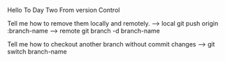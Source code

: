 Hello To Day Two From version Control 

Tell me how to remove them locally and remotely.
--> local git push origin :branch-name 
--> remote git branch -d branch-name

Tell me how to checkout another branch without commit changes 
 --> git switch branch-name